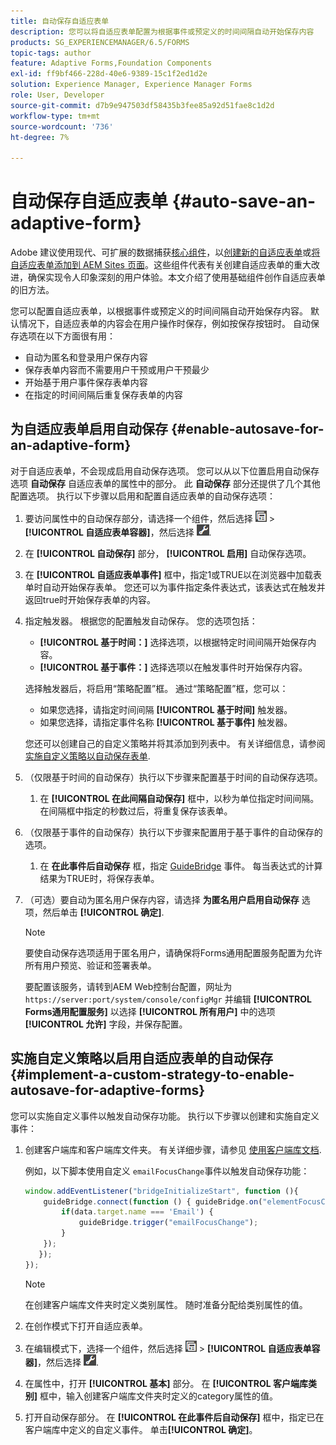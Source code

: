 ```yaml
---
title: 自动保存自适应表单
description: 您可以将自适应表单配置为根据事件或预定义的时间间隔自动开始保存内容
products: SG_EXPERIENCEMANAGER/6.5/FORMS
topic-tags: author
feature: Adaptive Forms,Foundation Components
exl-id: ff9bf466-228d-40e6-9389-15c1f2ed1d2e
solution: Experience Manager, Experience Manager Forms
role: User, Developer
source-git-commit: d7b9e947503df58435b3fee85a92d51fae8c1d2d
workflow-type: tm+mt
source-wordcount: '736'
ht-degree: 7%

---
```


# 自动保存自适应表单 {#auto-save-an-adaptive-form}

<span class="preview">Adobe 建议使用现代、可扩展的数据捕获[核心组件](https://experienceleague.adobe.com/docs/experience-manager-core-components/using/adaptive-forms/introduction.html)，以[创建新的自适应表单](/help/forms/using/create-an-adaptive-form-core-components.md)或[将自适应表单添加到 AEM Sites 页面](/help/forms/using/create-or-add-an-adaptive-form-to-aem-sites-page.md)。这些组件代表有关创建自适应表单的重大改进，确保实现令人印象深刻的用户体验。本文介绍了使用基础组件创作自适应表单的旧方法。</span>

您可以配置自适应表单，以根据事件或预定义的时间间隔自动开始保存内容。 默认情况下，自适应表单的内容会在用户操作时保存，例如按保存按钮时。 自动保存选项在以下方面很有用：

* 自动为匿名和登录用户保存内容
* 保存表单内容而不需要用户干预或用户干预最少
* 开始基于用户事件保存表单内容
* 在指定的时间间隔后重复保存表单的内容

## 为自适应表单启用自动保存 {#enable-autosave-for-an-adaptive-form}

对于自适应表单，不会现成启用自动保存选项。 您可以从以下位置启用自动保存选项 **自动保存** 自适应表单的属性中的部分。 此 **自动保存** 部分还提供了几个其他配置选项。 执行以下步骤以启用和配置自适应表单的自动保存选项：

1. 要访问属性中的自动保存部分，请选择一个组件，然后选择 ![字段级](assets/field-level.png) > **[!UICONTROL 自适应表单容器]**，然后选择 ![cmppr](assets/cmppr.png).
1. 在 **[!UICONTROL 自动保存]** 部分， **[!UICONTROL 启用]** 自动保存选项。
1. 在 **[!UICONTROL 自适应表单事件]** 框中，指定1或TRUE以在浏览器中加载表单时自动开始保存表单。 您还可以为事件指定条件表达式，该表达式在触发并返回true时开始保存表单的内容。
1. 指定触发器。 根据您的配置触发自动保存。 您的选项包括：

   * **[!UICONTROL 基于时间：]** 选择选项，以根据特定时间间隔开始保存内容。
   * **[!UICONTROL 基于事件：]** 选择选项以在触发事件时开始保存内容。

   选择触发器后，将启用“策略配置”框。 通过“策略配置”框，您可以：

   * 如果您选择，请指定时间间隔 **[!UICONTROL 基于时间]** 触发器。
   * 如果您选择，请指定事件名称 **[!UICONTROL 基于事件]** 触发器。

   您还可以创建自己的自定义策略并将其添加到列表中。 有关详细信息，请参阅 [实施自定义策略以自动保存表单](/help/forms/using/auto-save-an-adaptive-form.md#p-implement-a-custom-strategy-to-enable-autosave-for-adaptive-forms-p).

1. （仅限基于时间的自动保存）执行以下步骤来配置基于时间的自动保存选项。

   1. 在 **[!UICONTROL 在此间隔自动保存]** 框中，以秒为单位指定时间间隔。 在间隔框中指定的秒数过后，将重复保存该表单。

1. （仅限基于事件的自动保存）执行以下步骤来配置用于基于事件的自动保存的选项。

   1. 在 **在此事件后自动保存** 框，指定 [GuideBridge](https://helpx.adobe.com/aem-forms/6/javascript-api/GuideBridge.html) 事件。 每当表达式的计算结果为TRUE时，将保存表单。

1. （可选）要自动为匿名用户保存内容，请选择 **为匿名用户启用自动保存** 选项，然后单击 **[!UICONTROL 确定]**.

   >[!NOTE]
   >
   >要使自动保存选项适用于匿名用户，请确保将Forms通用配置服务配置为允许所有用户预览、验证和签署表单。
   >
   >要配置该服务，请转到AEM Web控制台配置，网址为 `https://server:port/system/console/configMgr` 并编辑 **[!UICONTROL Forms通用配置服务]** 以选择 **[!UICONTROL 所有用户]** 中的选项 **[!UICONTROL 允许]** 字段，并保存配置。

## 实施自定义策略以启用自适应表单的自动保存 {#implement-a-custom-strategy-to-enable-autosave-for-adaptive-forms}

您可以实施自定义事件以触发自动保存功能。 执行以下步骤以创建和实施自定义事件：

1. 创建客户端库和客户端库文件夹。 有关详细步骤，请参见 [使用客户端库文档](/help/sites-developing/clientlibs.md).

   例如，以下脚本使用自定义 `emailFocusChange`事件以触发自动保存功能：

   ```javascript
   window.addEventListener("bridgeInitializeStart", function (){
       guideBridge.connect(function () { guideBridge.on("elementFocusChanged", function (event,data) {
           if(data.target.name === 'Email') {
               guideBridge.trigger("emailFocusChange");
           }
       });
      });
   });
   ```

   >[!NOTE]
   >
   >在创建客户端库文件夹时定义类别属性。 随时准备分配给类别属性的值。

1. 在创作模式下打开自适应表单。

1. 在编辑模式下，选择一个组件，然后选择 ![字段级](assets/field-level.png) > **[!UICONTROL 自适应表单容器]**，然后选择 ![cmppr](assets/cmppr.png).
1. 在属性中，打开 **[!UICONTROL 基本]** 部分。 在 **[!UICONTROL 客户端库类别]** 框中，输入创建客户端库文件夹时定义的category属性的值。
1. 打开自动保存部分。 在 **[!UICONTROL 在此事件后自动保存]** 框中，指定已在客户端库中定义的自定义事件。 单击&#x200B;**[!UICONTROL 确定]**。

